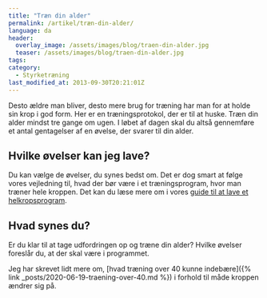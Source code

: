 ```yaml
---
title: "Træn din alder"
permalink: /artikel/træn-din-alder/
language: da
header:
  overlay_image: /assets/images/blog/traen-din-alder.jpg
  teaser: /assets/images/blog/traen-din-alder.jpg
tags:
category:
  - Styrketræning
last_modified_at: 2013-09-30T20:21:01Z
---
```


Desto ældre man bliver, desto mere brug for træning har man for at holde sin krop i god form. Her er en træningsprotokol, der er til at huske. Træn din alder mindst tre gange om ugen. I løbet af dagen skal du altså gennemføre et antal gentagelser af en øvelse, der svarer til din alder.

## Hvilke øvelser kan jeg lave?

Du kan vælge de øvelser, du synes bedst om. Det er dog smart at følge vores vejledning til, hvad der bør være i et træningsprogram, hvor man træner hele kroppen. Det kan du læse mere om i vores [guide til at lave et helkropsprogram](/artikel/hvordan-opbygger-jeg-et-helkropsprogram/).

## Hvad synes du?

Er du klar til at tage udfordringen op og træne din alder? Hvilke øvelser foreslår du, at der skal være i programmet.

Jeg har skrevet lidt mere om, [hvad træning over 40 kunne indebære]({% link _posts/2020-06-19-traening-over-40.md %}) i forhold til måde kroppen ændrer sig på.
